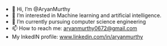 - 👋 Hi, I’m @AryanMurthy
- 👀 I’m interested in Machine learning and artificial intelligence.
- 🌱 I’m currently pursuing computer science engineering
- 📫 How to reach me: aryanmurthy0672@gmail.com
- My lnkedIN profile: www.linkedin.com/in/aryanmurthy

<!---
AryanMurthy/AryanMurthy is a ✨ special ✨ repository because its `README.md` (this file) appears on your GitHub profile.
You can click the Preview link to take a look at your changes.
--->
